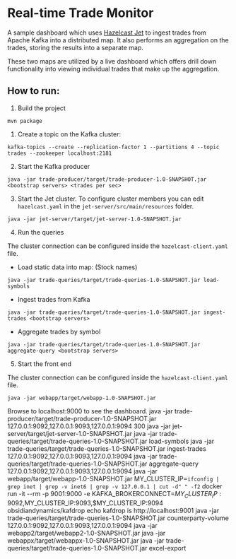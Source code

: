 # Real-time Trade Monitor

A sample dashboard which uses [Hazelcast Jet](https://github.com/hazelcast/hazelcast-jet)
to ingest trades from Apache Kafka into a distributed map. It also performs
an aggregation on the trades, storing the results into a separate map.

These two maps are utilized by a live dashboard which offers drill down
functionality into viewing individual trades that make up the aggregation.

## How to run:

1. Build the project

```
mvn package
```

1. Create a topic on the Kafka cluster:

```
kafka-topics --create --replication-factor 1 --partitions 4 --topic trades --zookeeper localhost:2181
```

2. Start the Kafka producer

```
java -jar trade-producer/target/trade-producer-1.0-SNAPSHOT.jar <bootstrap servers> <trades per sec>
```

3. Start the Jet cluster. To configure cluster members you can edit 
`hazelcast.yaml` in the `jet-server/src/main/resources` folder.

```
java -jar jet-server/target/jet-server-1.0-SNAPSHOT.jar
```

4. Run the queries

The cluster connection can be configured inside the `hazelcast-client.yaml` file.

* Load static data into map: (Stock names)
```
java -jar trade-queries/target/trade-queries-1.0-SNAPSHOT.jar load-symbols
```

* Ingest trades from Kafka

```
java -jar trade-queries/target/trade-queries-1.0-SNAPSHOT.jar ingest-trades <bootstrap servers>
```
* Aggregate trades by symbol
```
java -jar trade-queries/target/trade-queries-1.0-SNAPSHOT.jar aggregate-query <bootstrap servers>
```

5. Start the front end

The cluster connection can be configured inside the `hazelcast-client.yaml` file.

```
java -jar webapp/target/webapp-1.0-SNAPSHOT.jar 
```

Browse to localhost:9000 to see the dashboard.
java -jar trade-producer/target/trade-producer-1.0-SNAPSHOT.jar 127.0.0.1:9092,127.0.0.1:9093,127.0.0.1:9094 300
java -jar jet-server/target/jet-server-1.0-SNAPSHOT.jar
java -jar trade-queries/target/trade-queries-1.0-SNAPSHOT.jar load-symbols
java -jar trade-queries/target/trade-queries-1.0-SNAPSHOT.jar ingest-trades 127.0.0.1:9092,127.0.0.1:9093,127.0.0.1:9094
java -jar trade-queries/target/trade-queries-1.0-SNAPSHOT.jar aggregate-query  127.0.0.1:9092,127.0.0.1:9093,127.0.0.1:9094
java -jar webapp/target/webapp-1.0-SNAPSHOT.jar 
MY_CLUSTER_IP=`ifconfig | grep inet | grep -v inet6 | grep -v 127.0.0.1 | cut -d" " -f2`
docker run -it --rm -p 9001:9000 -e KAFKA_BROKERCONNECT=$MY_CLUSTER_IP:9092,$MY_CLUSTER_IP:9093,$MY_CLUSTER_IP:9094 obsidiandynamics/kafdrop 
echo kafdrop is http://localhost:9001
java -jar trade-queries/target/trade-queries-1.0-SNAPSHOT.jar counterparty-volume 127.0.0.1:9092,127.0.0.1:9093,127.0.0.1:9094
java -jar webapp2/target/webapp2-1.0-SNAPSHOT.jar 
java -jar webappx/target/webappx-1.0-SNAPSHOT.jar
java -jar trade-queries/target/trade-queries-1.0-SNAPSHOT.jar excel-export
